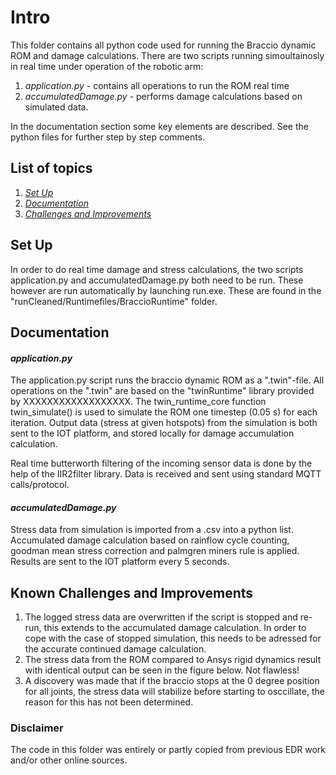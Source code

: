 # Intro
This folder contains all python code used for running the Braccio dynamic ROM and damage calculations. There are two scripts running simoultainosly in real time under operation of the robotic arm:
1. *application.py* - contains all operations to run the ROM real time
2. *accumulatedDamage.py* - performs damage calculations based on simulated data.

In the documentation section some key elements are described. See the python files for further step by step comments.

## List of topics
1. [*Set Up*](#of1)
2. [*Documentation*](#of2)
3. [*Challenges and Improvements*](#of3)


<a name="of1"></a>
## Set Up
In order to do real time damage and stress calculations, the two scripts application.py and accumulatedDamage.py both need to be run. These however are run automatically by launching run.exe.
These are found in the "runCleaned/Runtimefiles/BraccioRuntime" folder. 

<a name="of2"></a>
## Documentation
#### *application.py*
The application.py script runs the braccio dynamic ROM as a ".twin"-file. All operations on the ".twin" are based on the "twinRuntime" library provided by XXXXXXXXXXXXXXXXXX. The twin_runtime_core function twin_simulate() is used to simulate the ROM one timestep (0.05 s) for each iteration.
Output data (stress at given hotspots) from the simulation is both sent to the IOT platform, and stored locally for damage accumulation calculation.

Real time butterworth filtering of the incoming sensor data is done by the help of the IIR2filter library. Data is received and sent using standard MQTT calls/protocol.

#### *accumulatedDamage.py*
Stress data from simulation is imported from a .csv into a python list. Accumulated damage calculation based on rainflow cycle counting, goodman mean stress correction and palmgren miners rule is applied. Results are sent to the IOT platform every 5 seconds.



<a name="of3"></a>
## Known Challenges and Improvements
1. The logged stress data are overwritten if the script is stopped and re-run, this extends to the accumulated damage calculation. In order to cope with the case of stopped simulation, this needs to be adressed for the accurate continued damage calculation.
2. The stress data from the ROM compared to Ansys rigid dynamics result with identical output can be seen in the figure below. Not flawless!
3. A discovery was made that if the braccio stops at the 0 degree position for all joints, the stress data will stabilize before starting to osccillate, the reason for this has not been determined.	 




### Disclaimer
The code in this folder was entirely or partly copied from previous EDR work and/or other online sources.
